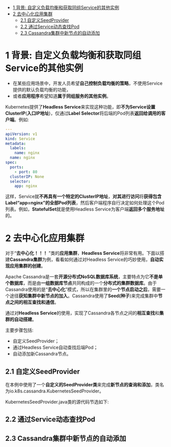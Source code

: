 
<!-- @import "[TOC]" {cmd="toc" depthFrom=1 depthTo=6 orderedList=false} -->

<!-- code_chunk_output -->

- [1 背景: 自定义负载均衡和获取同组Service的其他实例](#1-背景-自定义负载均衡和获取同组service的其他实例)
- [2 去中心化应用集群](#2-去中心化应用集群)
  - [2.1 自定义SeedProvider](#21-自定义seedprovider)
  - [2.2 通过Service动态查找Pod](#22-通过service动态查找pod)
  - [2.3 Cassandra集群中新节点的自动添加](#23-cassandra集群中新节点的自动添加)

<!-- /code_chunk_output -->

# 1 背景: 自定义负载均衡和获取同组Service的其他实例

- 在某些应用场景中，开发人员希望**自己控制负载均衡的策略**，不使用Service提供的默认负载均衡的功能，
- 或者**应用程序**希望知道**属于同组服务的其他实例**。

Kubernetes提供了**Headless Service**来实现这种功能，即**不为Service设置ClusterIP**(**入口IP地址**)，仅通过**Label Selector**将后端的Pod列表**返回给调用的客户端**。例如: 

```yaml
---
apiVersion: v1
kind: Service
metadata:
  labels:
    name: nginx
  name: nginx
spec:
  ports:
    - port: 80
  clusterIP: None
  selector:
    app: nginx
```

这样，Service就**不再具有一个特定的ClusterIP地址**，**对其进行访问**将**获得包含Label“app=nginx”的全部Pod列表**，然后客户端程序自行决定如何处理这个Pod列表。例如，**StatefulSet**就是使用Headless Service为客户端**返回多个服务地址**的。

# 2 去中心化应用集群

对于“**去中心化！！！** ”类的**应用集群**，**Headless Service**将非常有用。下面以搭建**Cassandra集群**为例，看看如何通过对Headless Service的巧妙使用，**自动实现应用集群的创建**。

Apache Cassandra是一套**开源分布式NoSQL数据库系统**，主要特点为它**不是单个数据库**，而是由**一组数据库节点**共同构成的一个**分布式的集群数据库**。由于Cassandra使用的是“**去中心化**”模式，所以在集群里的**一个节点启动之后**，需要一个途径**获知集群中新节点的加入**。Cassandra使用了**Seed(种子**)来完成集群中**节点之间的相互查找和通信**。

通过对**Headless Service**的使用，实现了Cassandra各节点之间的**相互查找**和**集群的自动搭建**。

主要步骤包括: 

- 自定义SeedProvider；
- 通过Headless Service自动查找后端Pod；
- 自动添加新Cassandra节点。

## 2.1 自定义SeedProvider

在本例中使用了一个**自定义的SeedProvider类**来完成**新节点的查询和添加**，类名为io.k8s.cassandra.KubernetesSeedProvider。

KubernetesSeedProvider.java类的源代码节选如下: 

## 2.2 通过Service动态查找Pod

## 2.3 Cassandra集群中新节点的自动添加

